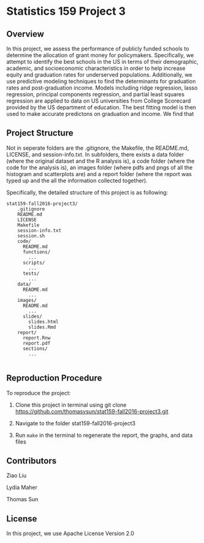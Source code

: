 # Statistics 159 Project 3

## Overview
In this project, we assess the performance of publicly funded schools to determine the allocation of grant money for policymakers. Specifically, we attempt to identify the best schools in the US in terms of their demographic, academic, and socioeconomic characteristics in order to help increase equity and graduation rates for underserved populations. Additionally, we use predictive modeling techniques to find the determinants for graduation rates and post-graduation income. Models including ridge regression, lasso regression, principal components regression, and partial least squares regression are applied to data on US universities from College Scorecard provided by the US department of education. The best fitting model is then used to make accurate predictons on graduation and income. We find that 


## Project Structure
Not in seperate folders are the .gitignore, the Makefile, the README.md, LICENSE, and session-info.txt.
In subfolders, there exists a data folder (where the original dataset and the R analysis is),
a code folder (where the code for the analysis is),
an images folder (where pdfs and pngs of all the histogram and scatterplots are)
and a report folder (where the report was typed up and the all the information collected together).

Specifically, the detailed structure of this project is as following:

```
stat159-fall2016-project3/
    .gitignore
    README.md
    LICENSE
    Makefile
    session-info.txt
    session.sh
    code/
      README.md
      functions/
        ...
      scripts/
        ...
      tests/
        ...
    data/
      README.md
        ...
    images/
      README.md
        ...
	  slides/
	    slides.html
	    slides.Rmd
    report/
      report.Rnw
      report.pdf
      sections/
        ...
       
```


## Reproduction Procedure


To reproduce the project:

1. Clone this project in terminal using git clone https://github.com/thomasysun/stat159-fall2016-project3.git

2. Navigate to the folder stat159-fall2016-project3

3. Run `make` in the terminal to regenerate the report, the graphs, and data files 


## Contributors
Ziao Liu

Lydia Maher

Thomas Sun


## License

In this project, we use Apache License Version 2.0